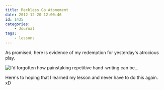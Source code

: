 ```yaml
---
title: Reckless Go Atonement
date: 2012-12-20 12:00:46
id: 1435
categories:
	- Journal
tags:
	- lessons
---
```


As promised, here is evidence of my redemption for yesterday's atrocious play.

![I'd forgotten how painstaking repetitive hand-writing can be...](/images/2012/12/recklessGoPunishment.jpg)

Here's to hoping that I learned my lesson and never have to do this again. xD